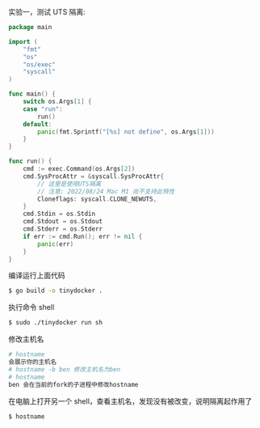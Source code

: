 实验一，测试 UTS 隔离:

```go
package main

import (
	"fmt"
	"os"
	"os/exec"
	"syscall"
)

func main() {
	switch os.Args[1] {
	case "run":
		run()
	default:
		panic(fmt.Sprintf("[%s] not define", os.Args[1]))
	}
}

func run() {
	cmd := exec.Command(os.Args[2])
	cmd.SysProcAttr = &syscall.SysProcAttr{
        // 这里是使用UTS隔离
        // 注意: 2022/08/24 Mac M1 尚不支持此特性
		Cloneflags: syscall.CLONE_NEWUTS,
	}
	cmd.Stdin = os.Stdin
	cmd.Stdout = os.Stdout
	cmd.Stderr = os.Stderr
	if err := cmd.Run(); err != nil {
		panic(err)
	}
}

```

编译运行上面代码

```bash
$ go build -o tinydocker .
```

执行命令 shell

```bash
$ sudo ./tinydocker run sh
```

修改主机名

```bash
# hostname
会展示你的主机名
# hostname -b ben 修改主机名为ben
# hostname
ben 会在当前的fork的子进程中修改hostname
```

在电脑上打开另一个 shell，查看主机名，发现没有被改变，说明隔离起作用了

```bash
$ hostname
```
